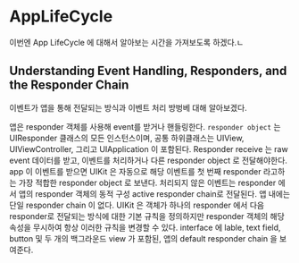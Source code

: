 # AppLifeCycle
이번엔 App LifeCycle 에 대해서 알아보는 시간을 가져보도록 하겠다.ㄴ

## Understanding Event Handling, Responders, and the Responder Chain
이벤트가 앱을 통해 전달되는 방식과 이벤트 처리 방벙베 대해 알아보겠다.  

앱은 responder 객체를 사용해 event를 받거나 핸들링한다. `responder object` 는 UIResponder 클래스의 모든 인스턴스이며, 공통 하위클래스는 UIView, UIViewController, 그리고 UIApplication 이 포함된다. Responder receive 는 raw event 데이터를 받고, 이벤트를 처리하거나 다른 responder object 로 전달해야한다. app 이 이벤트를 받으면 UIKit 은 자동으로 해당 이벤트를 첫 번째 responder 라고하는 가장 적합한 responder object 로 보낸다. 처리되지 않은 이벤트는 responder 에서 앱의 responder 객체의 동적 구성 active responder chain로 전달된다. 앱 내에는 단일 responder chain 이 없다. UIKit 은 객체가 하나의 responder 에서 다음 responder로 전달되는 방식에 대한 기본 규칙을 정의하지만 responder 객체의 해당 속성을 무시하여 항상 이러한 규칙을 변경할 수 있다. interface 에 lable, text field, button 및 두 개의 백그라운드 view 가 포함된, 앱의 default responder chain 을 보여준다.
